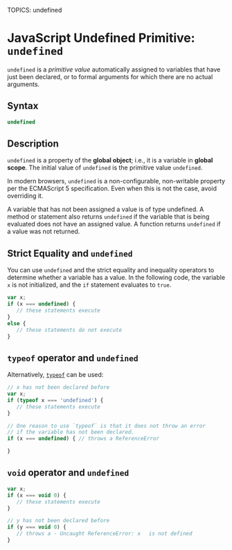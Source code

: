 TOPICS: undefined

# JavaScript Undefined Primitive: `undefined`

`undefined` is a *primitive value* automatically assigned to variables that have just been declared,
or to formal arguments for which there are no actual arguments.

## Syntax

```javascript
undefined
```

## Description

`undefined` is a property of the **global object**; i.e., it is a variable in **global scope**.
The initial value of `undefined` is the primitive value `undefined`.

In modern browsers, `undefined` is a non-configurable, non-writable property per the ECMAScript 5
specification. Even when this is not the case, avoid overriding it.

A variable that has not been assigned a value is of type undefined. A method or statement also
returns `undefined` if the variable that is being evaluated does not have an assigned value.
A function returns `undefined` if a value was not returned.

## Strict Equality and `undefined`

You can use `undefined` and the strict equality and inequality operators to determine whether a
variable has a value. In the following code, the variable `x` is not initialized, and the `if` statement
evaluates to `true`.

```javascript
var x;
if (x === undefined) {
   // these statements execute
}
else {
   // these statements do not execute
}
```

## `typeof` operator and `undefined`

Alternatively, [`typeof`](/en/webfrontend/typeof) can be used:

```javascript
// x has not been declared before
var x;
if (typeof x === 'undefined') {
   // these statements execute
}

// One reason to use `typeof` is that it does not throw an error
// if the variable has not been declared.
if (x === undefined) { // throws a ReferenceError

}
```

## `void` operator and `undefined`

```javascript
var x;
if (x === void 0) {
   // these statements execute
}

// y has not been declared before
if (y === void 0) {
   // throws a - Uncaught ReferenceError: x　 is not defined
}
```
